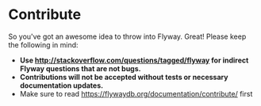 Contribute
==========

So you've got an awesome idea to throw into Flyway. Great! Please keep the following in mind:

* **Use http://stackoverflow.com/questions/tagged/flyway for indirect Flyway questions that are not bugs.**
* **Contributions will not be accepted without tests or necessary documentation updates.**
* Make sure to read https://flywaydb.org/documentation/contribute/ first